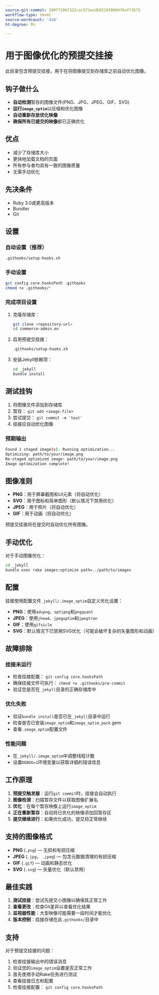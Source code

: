```yaml
---
source-git-commit: 39977196f322cac571ecdb0219f006970aff3575
workflow-type: tm+mt
source-wordcount: '410'
ht-degree: 0%

---
```

# 用于图像优化的预提交挂接

此目录包含预提交挂接，用于在将图像提交到存储库之前自动优化图像。

## 钩子做什么

- **自动检测**&#x200B;暂存的图像文件(PNG、JPG、JPEG、GIF、SVG)
- **运行`image_optim`**&#x200B;以压缩和优化图像
- **自动重新存放优化映像**
- **确保所有已提交的映像**&#x200B;都已正确优化

## 优点

- 减少了存储库大小
- 更快地加载文档的页面
- 所有参与者均具有一致的图像质量
- 无需手动优化

## 先决条件

- Ruby 3.0或更高版本
- Bundler
- Git

## 设置

### 自动设置（推荐）

```bash
.githooks/setup-hooks.sh
```

### 手动设置

```bash
git config core.hooksPath .githooks
chmod +x .githooks/*
```

### 完成项目设置

1. 克隆存储库：

   ```bash
   git clone <repository-url>
   cd commerce-admin.en
   ```

2. 启用预提交挂接：

   ```bash
   .githooks/setup-hooks.sh
   ```

3. 安装Jekyll依赖项：

   ```bash
   cd _jekyll
   bundle install
   ```

## 测试挂钩

1. 将图像文件添加到存储库
2. 暂存： `git add <image-file>`
3. 尝试提交： `git commit -m 'test'`
4. 挂接应自动优化图像

### 预期输出

```bash
Found 1 staged image(s). Running optimization...
Optimizing: path/to/your/image.png
Re-staged optimized image: path/to/your/image.png
Image optimization complete!
```

## 图像准则

- **PNG**：用于屏幕截图和UI元素（将自动优化）
- **SVG**：用于图标和简单图形（默认情况下禁用优化）
- **JPEG**：用于照片（将自动优化）
- **GIF**：用于动画（将自动优化）

预提交挂接将在提交时自动优化所有图像。

## 手动优化

对于手动图像优化：

```bash
cd _jekyll
bundle exec rake images:optimize path=../path/to/images
```

## 配置

挂接使用配置文件`_jekyll/.image_optim`自定义优化设置：

- **PNG**：使用`advpng`、`optipng`和`pngquant`
- **JPEG**：使用`jhead`、`jpegoptim`和`jpegtran`
- **GIF**：使用`gifsicle`
- **SVG**：默认情况下已禁用SVG优化（可能会破坏复杂的矢量图形和动画）

## 故障排除

### 挂接未运行

- 检查挂接配置： `git config core.hooksPath`
- 确保挂接文件可执行： `chmod +x .githooks/pre-commit`
- 验证您是否在`_jekyll`目录的正确存储库中

### 优化失败

- 验证`bundle install`是否已在`_jekyll`目录中运行
- 检查是否已安装`image_optim`和`image_optim_pack` gem
- 查看`.image_optim`配置文件

### 性能问题

- 在`_jekyll/.image_optim`中调整线程计数
- 设置`DEBUG=1`环境变量以获取详细的错误信息

## 工作原理

1. **预提交触发器**：运行`git commit`时，挂接会自动执行
2. **图像检测**：扫描暂存文件以获取图像扩展名
3. **优化**：在每个暂存映像上运行`image_optim`
4. **正在重新暂存**：自动将已优化的映像添加回暂存区
5. **提交继续进行**：如果优化成功，提交将正常继续

## 支持的图像格式

- **PNG** (`.png`) — 无损和有损压缩
- **JPEG** (`.jpg`， `.jpeg`) — 包含元数据清理的有损压缩
- **GIF** (`.gif`) — 动画和静态优化
- **SVG** (`.svg`) — 矢量优化（默认禁用）

## 最佳实践

1. **测试挂接**：尝试先提交小图像以确保其正常工作
2. **查看更改**：检查Git差异以查看优化结果
3. **监视器性能**：大型映像可能需要一段时间才能优化
4. **版本控制**：挂接存储在此`.githooks/`目录中

## 支持

对于预提交挂接的问题：

1. 检查挂接输出中的错误消息
2. 验证您的`image_optim`设置是否正常工作
3. 首先使用手动Rake任务进行测试
4. 查看挂接日志和配置
5. 检查挂接配置： `git config core.hooksPath`

